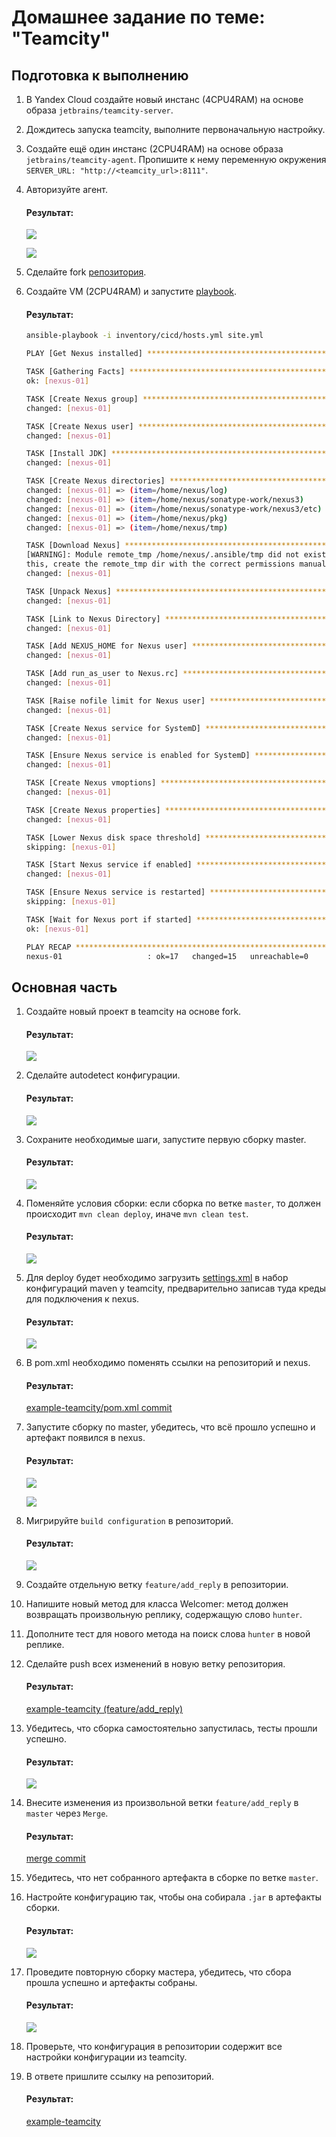 # Домашнее задание по теме: "Teamcity"

## Подготовка к выполнению

1. В Yandex Cloud создайте новый инстанс (4CPU4RAM) на основе образа `jetbrains/teamcity-server`.
2. Дождитесь запуска teamcity, выполните первоначальную настройку.
3. Создайте ещё один инстанс (2CPU4RAM) на основе образа `jetbrains/teamcity-agent`. Пропишите к нему переменную окружения `SERVER_URL: "http://<teamcity_url>:8111"`.
4. Авторизуйте агент.
  
    #### Результат:

    ![](./assets/images/yc_teamcity.png)

    ![](./assets/images/teamcity_agent.png)

5. Сделайте fork [репозитория](https://github.com/aragastmatb/example-teamcity).
6. Создайте VM (2CPU4RAM) и запустите [playbook](./infrastructure).

    #### Результат:

    ```bash
    ansible-playbook -i inventory/cicd/hosts.yml site.yml 
    
    PLAY [Get Nexus installed] ************************************************************************************************************************************************
    
    TASK [Gathering Facts] ****************************************************************************************************************************************************
    ok: [nexus-01]
    
    TASK [Create Nexus group] *************************************************************************************************************************************************
    changed: [nexus-01]
    
    TASK [Create Nexus user] **************************************************************************************************************************************************
    changed: [nexus-01]
    
    TASK [Install JDK] ********************************************************************************************************************************************************
    changed: [nexus-01]
    
    TASK [Create Nexus directories] *******************************************************************************************************************************************
    changed: [nexus-01] => (item=/home/nexus/log)
    changed: [nexus-01] => (item=/home/nexus/sonatype-work/nexus3)
    changed: [nexus-01] => (item=/home/nexus/sonatype-work/nexus3/etc)
    changed: [nexus-01] => (item=/home/nexus/pkg)
    changed: [nexus-01] => (item=/home/nexus/tmp)
    
    TASK [Download Nexus] *****************************************************************************************************************************************************
    [WARNING]: Module remote_tmp /home/nexus/.ansible/tmp did not exist and was created with a mode of 0700, this may cause issues when running as another user. To avoid
    this, create the remote_tmp dir with the correct permissions manually
    changed: [nexus-01]
    
    TASK [Unpack Nexus] *******************************************************************************************************************************************************
    changed: [nexus-01]
    
    TASK [Link to Nexus Directory] ********************************************************************************************************************************************
    changed: [nexus-01]
    
    TASK [Add NEXUS_HOME for Nexus user] **************************************************************************************************************************************
    changed: [nexus-01]
    
    TASK [Add run_as_user to Nexus.rc] ****************************************************************************************************************************************
    changed: [nexus-01]
    
    TASK [Raise nofile limit for Nexus user] **********************************************************************************************************************************
    changed: [nexus-01]
    
    TASK [Create Nexus service for SystemD] ***********************************************************************************************************************************
    changed: [nexus-01]
    
    TASK [Ensure Nexus service is enabled for SystemD] ************************************************************************************************************************
    changed: [nexus-01]
    
    TASK [Create Nexus vmoptions] *********************************************************************************************************************************************
    changed: [nexus-01]
    
    TASK [Create Nexus properties] ********************************************************************************************************************************************
    changed: [nexus-01]
    
    TASK [Lower Nexus disk space threshold] ***********************************************************************************************************************************
    skipping: [nexus-01]
    
    TASK [Start Nexus service if enabled] *************************************************************************************************************************************
    changed: [nexus-01]
    
    TASK [Ensure Nexus service is restarted] **********************************************************************************************************************************
    skipping: [nexus-01]
    
    TASK [Wait for Nexus port if started] *************************************************************************************************************************************
    ok: [nexus-01]
    
    PLAY RECAP ****************************************************************************************************************************************************************
    nexus-01                   : ok=17   changed=15   unreachable=0    failed=0    skipped=2    rescued=0    ignored=0   
    ```

## Основная часть

1. Создайте новый проект в teamcity на основе fork.

    #### Результат:

    ![](./assets/images/teamcity_project.png)

2. Сделайте autodetect конфигурации.

    #### Результат:

    ![](./assets/images/teamcity_project_2.png)

3. Сохраните необходимые шаги, запустите первую сборку master.

    #### Результат:

    ![](./assets/images/teamcity_build.png)

4. Поменяйте условия сборки: если сборка по ветке `master`, то должен происходит `mvn clean deploy`, иначе `mvn clean test`.

    #### Результат:

    ![](./assets/images/teamcity_build_steps.png)

5. Для deploy будет необходимо загрузить [settings.xml](./teamcity/settings.xml) в набор конфигураций maven у teamcity, предварительно записав туда креды для подключения к nexus.

    #### Результат:

    ![](./assets/images/teamcity_build_settings.png)

6. В pom.xml необходимо поменять ссылки на репозиторий и nexus.

    #### Результат:

    [example-teamcity/pom.xml commit](https://github.com/ivanmanokhin/example-teamcity/commit/04817fd18481ff6ada91cdab922d2b4a60cc635f)

7. Запустите сборку по master, убедитесь, что всё прошло успешно и артефакт появился в nexus.

    #### Результат:

    ![](./assets/images/teamcity_build_2.png)

    ![](./assets/images/nexus_deploy.png)

8. Мигрируйте `build configuration` в репозиторий.

    #### Результат:

    ![](./assets/images/teamcity_sync.png)

9. Создайте отдельную ветку `feature/add_reply` в репозитории.
10. Напишите новый метод для класса Welcomer: метод должен возвращать произвольную реплику, содержащую слово `hunter`.
11. Дополните тест для нового метода на поиск слова `hunter` в новой реплике.
12. Сделайте push всех изменений в новую ветку репозитория.

    #### Результат:

    [example-teamcity (feature/add_reply)](https://github.com/ivanmanokhin/example-teamcity/tree/feature/add_reply)

13. Убедитесь, что сборка самостоятельно запустилась, тесты прошли успешно.

    #### Результат:

    ![](./assets/images/teamcity_build_3.png)

14. Внесите изменения из произвольной ветки `feature/add_reply` в `master` через `Merge`.

    #### Результат:

    [merge commit](https://github.com/ivanmanokhin/example-teamcity/commit/218a0cc99912ed477a0a99c61f82a59469ccc5ba)

15. Убедитесь, что нет собранного артефакта в сборке по ветке `master`.
16. Настройте конфигурацию так, чтобы она собирала `.jar` в артефакты сборки.

    #### Результат:

    ![](./assets/images/teamcity_target_jar.png)

17. Проведите повторную сборку мастера, убедитесь, что сбора прошла успешно и артефакты собраны.

    #### Результат:

    ![](./assets/images/teamcity_jar.png)

18. Проверьте, что конфигурация в репозитории содержит все настройки конфигурации из teamcity.
19. В ответе пришлите ссылку на репозиторий.

    #### Результат:

    [example-teamcity](https://github.com/ivanmanokhin/example-teamcity)
